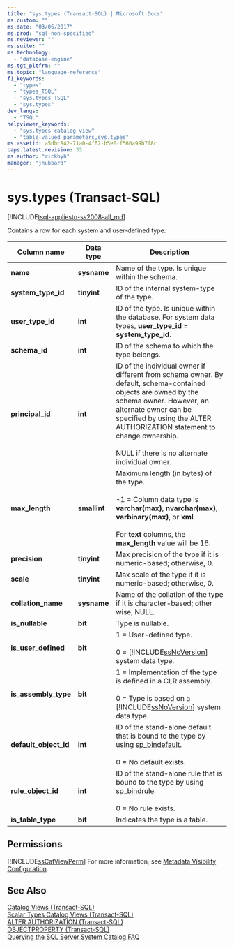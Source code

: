```yaml
---
title: "sys.types (Transact-SQL) | Microsoft Docs"
ms.custom: ""
ms.date: "03/06/2017"
ms.prod: "sql-non-specified"
ms.reviewer: ""
ms.suite: ""
ms.technology: 
  - "database-engine"
ms.tgt_pltfrm: ""
ms.topic: "language-reference"
f1_keywords: 
  - "types"
  - "types_TSQL"
  - "sys.types_TSQL"
  - "sys.types"
dev_langs: 
  - "TSQL"
helpviewer_keywords: 
  - "sys.types catalog view"
  - "table-valued parameters,sys.types"
ms.assetid: a5dbc842-71a0-4f62-b5e0-f560a99b7f8c
caps.latest.revision: 33
ms.author: "rickbyh"
manager: "jhubbard"
---
```

# sys.types (Transact-SQL)
[!INCLUDE[tsql-appliesto-ss2008-all_md](../../../database-engine/configure/windows/includes/tsql-appliesto-ss2008-all-md.md)]

  Contains a row for each system and user-defined type.  
  
|Column name|Data type|Description|  
|-----------------|---------------|-----------------|  
|**name**|**sysname**|Name of the type. Is unique within the schema.|  
|**system_type_id**|**tinyint**|ID of the internal system-type of the type.|  
|**user_type_id**|**int**|ID of the type. Is unique within the database. For system data types, **user_type_id** = **system_type_id**.|  
|**schema_id**|**int**|ID of the schema to which the type belongs.|  
|**principal_id**|**int**|ID of the individual owner if different from schema owner. By default, schema-contained objects are owned by the schema owner. However, an alternate owner can be specified by using the ALTER AUTHORIZATION statement to change ownership.<br /><br /> NULL if there is no alternate individual owner.|  
|**max_length**|**smallint**|Maximum length (in bytes) of the type.<br /><br /> -1 = Column data type is **varchar(max)**, **nvarchar(max)**, **varbinary(max)**, or **xml**.<br /><br /> For **text** columns, the **max_length** value will be 16.|  
|**precision**|**tinyint**|Max precision of the type if it is numeric-based; otherwise, 0.|  
|**scale**|**tinyint**|Max scale of the type if it is numeric-based; otherwise, 0.|  
|**collation_name**|**sysname**|Name of the collation of the type if it is character-based; other wise, NULL.|  
|**is_nullable**|**bit**|Type is nullable.|  
|**is_user_defined**|**bit**|1 = User-defined type.<br /><br /> 0 = [!INCLUDE[ssNoVersion](../../../advanced-analytics/r-services/includes/ssnoversion-md.md)] system data type.|  
|**is_assembly_type**|**bit**|1 = Implementation of the type is defined in a CLR assembly.<br /><br /> 0 = Type is based on a [!INCLUDE[ssNoVersion](../../../advanced-analytics/r-services/includes/ssnoversion-md.md)] system data type.|  
|**default_object_id**|**int**|ID of the stand-alone default that is bound to the type by using [sp_bindefault](../../../relational-databases/reference/system-stored-procedures/sp-bindefault-transact-sql.md).<br /><br /> 0 = No default exists.|  
|**rule_object_id**|**int**|ID of the stand-alone rule that is bound to the type by using [sp_bindrule](../../../relational-databases/reference/system-stored-procedures/sp-bindrule-transact-sql.md).<br /><br /> 0 = No rule exists.|  
|**is_table_type**|**bit**|Indicates the type is a table.|  
  
## Permissions  
 [!INCLUDE[ssCatViewPerm](../../../relational-databases/reference/system-catalog-views/includes/sscatviewperm-md.md)] For more information, see [Metadata Visibility Configuration](../../../relational-databases/security/metadata-visibility-configuration.md).  
  
## See Also  
 [Catalog Views &#40;Transact-SQL&#41;](../../../relational-databases/reference/system-catalog-views/catalog-views-transact-sql.md)   
 [Scalar Types Catalog Views &#40;Transact-SQL&#41;](../../../relational-databases/reference/system-catalog-views/scalar-types-catalog-views-transact-sql.md)   
 [ALTER AUTHORIZATION &#40;Transact-SQL&#41;](../../../t-sql/statements/alter-authorization-transact-sql.md)   
 [OBJECTPROPERTY &#40;Transact-SQL&#41;](../../../t-sql/functions/objectproperty-transact-sql.md)   
 [Querying the SQL Server System Catalog FAQ](../../../relational-databases/reference/system-catalog-views/querying-the-sql-server-system-catalog-faq.md)  
  
  